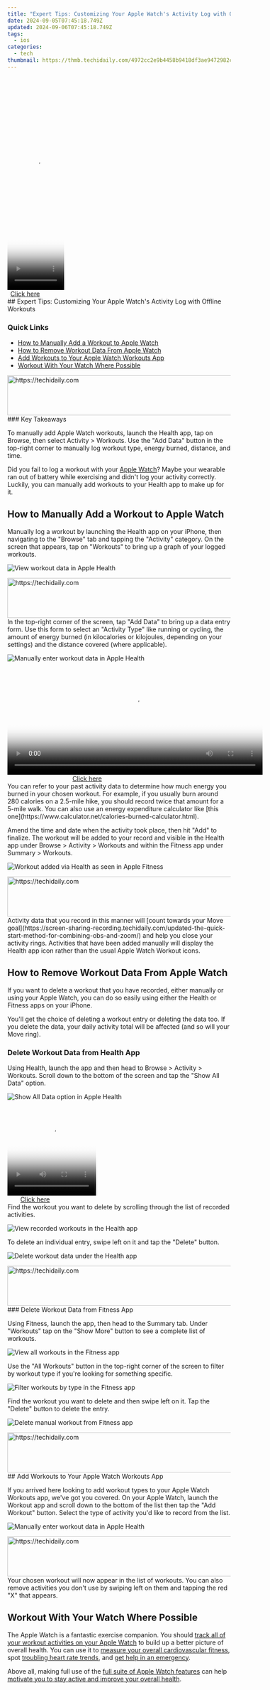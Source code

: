 ```yaml
---
title: "Expert Tips: Customizing Your Apple Watch's Activity Log with Offline Workouts"
date: 2024-09-05T07:45:18.749Z
updated: 2024-09-06T07:45:18.749Z
tags:
  - ios
categories:
  - tech
thumbnail: https://thmb.techidaily.com/4972cc2e9b4458b9418df3ae9472982c28de632e59f41f250c24ca99aa66f9c9.jpg
---
```


<!-- affiliate ads begin -->
<span id="1993654">
					<video width="128" height="480" style="cursor:pointer"
           poster="//a.impactradius-go.com/display-clicktoplayimage/1993654.png"
           onclick="if(!this.playClicked){this.play();this.setAttribute('controls',true);this.playClicked=true;}">
	   <source src="//a.impactradius-go.com/display-ad/22993-1993654">
	   <img src="//a.impactradius-go.com/display-clicktoplayimage/1993654.png" style="border: none; height: 100%; width: 100%; object-fit: contain">
	</video>
	<div style="width:80px;text-align:center"><a href="javascript:window.open(decodeURIComponent('https%3A%2F%2Fhomestyler.sjv.io%2Fc%2F5597632%2F1993654%2F22993'), '_blank');void(0);">Click here</a></div>
</span>
<img height="0" width="0" src="https://imp.pxf.io/i/5597632/1993654/22993" style="position:absolute;visibility:hidden;" border="0" />
<!-- affiliate ads end -->
## Expert Tips: Customizing Your Apple Watch's Activity Log with Offline Workouts

### Quick Links

* [How to Manually Add a Workout to Apple Watch](https://extra-hints.techidaily.com/the-essential-blueprint-for-srt-file-adaptability/)
* [How to Remove Workout Data From Apple Watch](https://fox-boxes.techidaily.com/new-reversing-os-update-on-macs-back-to-el-capitan/)
* [Add Workouts to Your Apple Watch Workouts App](https://facebook-clips.techidaily.com/updated-2024-approved-from-capture-to-share-the-art-of-live-360-broadcasting-on-fb/)
* [Workout With Your Watch Where Possible](https://hardware-tips.techidaily.com/navigating-the-tech-world-expert-advice-from-toms-hardware/)

<!-- affiliate ads begin -->
<a href="https://aligracehair.sjv.io/c/5597632/2115951/19272" target="_top" id="2115951">
  <img src="//a.impactradius-go.com/display-ad/19272-2115951" border="0" alt="https://techidaily.com" width="728" height="90"/>
</a>
<img height="0" width="0" src="https://aligracehair.sjv.io/i/5597632/2115951/19272" style="position:absolute;visibility:hidden;" border="0" />
<!-- affiliate ads end -->
### Key Takeaways

 To manually add Apple Watch workouts, launch the Health app, tap on Browse, then select Activity > Workouts. Use the "Add Data" button in the top-right corner to manually log workout type, energy burned, distance, and time.

 Did you fail to log a workout with your [Apple Watch](https://extra-hints.techidaily.com/updated-capture-with-clarity-advanced-tips-for-gopro-hero5-black/)? Maybe your wearable ran out of battery while exercising and didn't log your activity correctly. Luckily, you can manually add workouts to your Health app to make up for it.

##  How to Manually Add a Workout to Apple Watch

 Manually log a workout by launching the Health app on your iPhone, then navigating to the "Browse" tab and tapping the "Activity" category. On the screen that appears, tap on "Workouts" to bring up a graph of your logged workouts.

![View workout data in Apple Health](https://static1.howtogeekimages.com/wordpress/wp-content/uploads/2023/03/health_workouts.jpg) 

<!-- affiliate ads begin -->
<a href="https://imp.i357552.net/c/5597632/1001446/11832" target="_top" id="1001446">
  <img src="//a.impactradius-go.com/display-ad/11832-1001446" border="0" alt="https://techidaily.com" width="728" height="90"/>
</a>
<img height="0" width="0" src="https://imp.i357552.net/i/5597632/1001446/11832" style="position:absolute;visibility:hidden;" border="0" />
<!-- affiliate ads end -->
 In the top-right corner of the screen, tap "Add Data" to bring up a data entry form. Use this form to select an "Activity Type" like running or cycling, the amount of energy burned (in kilocalories or kilojoules, depending on your settings) and the distance covered (where applicable).

![Manually enter workout data in Apple Health](https://static1.howtogeekimages.com/wordpress/wp-content/uploads/2023/03/add_workout.jpg) 

<!-- affiliate ads begin -->
<span id="1983573">
					<video width="576" height="240" style="cursor:pointer"
           poster="//a.impactradius-go.com/display-clicktoplayimage/1983573.png"
           onclick="if(!this.playClicked){this.play();this.setAttribute('controls',true);this.playClicked=true;}">
	   <source src="//a.impactradius-go.com/display-ad/22993-1983573">
	   <img src="//a.impactradius-go.com/display-clicktoplayimage/1983573.png" style="border: none; height: 100%; width: 100%; object-fit: contain">
	</video>
	<div style="width:360px;text-align:center"><a href="javascript:window.open(decodeURIComponent('https%3A%2F%2Fhomestyler.sjv.io%2Fc%2F5597632%2F1983573%2F22993'), '_blank');void(0);">Click here</a></div>
</span>
<img height="0" width="0" src="https://imp.pxf.io/i/5597632/1983573/22993" style="position:absolute;visibility:hidden;" border="0" />
<!-- affiliate ads end -->
 You can refer to your past activity data to determine how much energy you burned in your chosen workout. For example, if you usually burn around 280 calories on a 2.5-mile hike, you should record twice that amount for a 5-mile walk. You can also use an energy expenditure calculator like [this one](https://www.calculator.net/calories-burned-calculator.html).

 Amend the time and date when the activity took place, then hit "Add" to finalize. The workout will be added to your record and visible in the Health app under Browse > Activity > Workouts and within the Fitness app under Summary > Workouts.

![Workout added via Health as seen in Apple Fitness](https://static1.howtogeekimages.com/wordpress/wp-content/uploads/2023/03/manual_hiking_workout.jpg) 

<!-- affiliate ads begin -->
<a href="https://arkmc.pxf.io/c/5597632/352555/5172" target="_top" id="352555">
  <img src="//a.impactradius-go.com/display-ad/5172-352555" border="0" alt="https://techidaily.com" width="720" height="90"/>
</a>
<img height="0" width="0" src="https://arkmc.pxf.io/i/5597632/352555/5172" style="position:absolute;visibility:hidden;" border="0" />
<!-- affiliate ads end -->
 Activity data that you record in this manner will [count towards your Move goal](https://screen-sharing-recording.techidaily.com/updated-the-quick-start-method-for-combining-obs-and-zoom/) and help you close your activity rings. Activities that have been added manually will display the Health app icon rather than the usual Apple Watch Workout icons.

##  How to Remove Workout Data From Apple Watch

 If you want to delete a workout that you have recorded, either manually or using your Apple Watch, you can do so easily using either the Health or Fitness apps on your iPhone.

 You'll get the choice of deleting a workout entry or deleting the data too. If you delete the data, your daily activity total will be affected (and so will your Move ring).

###  Delete Workout Data from Health App

 Using Health, launch the app and then head to Browse > Activity > Workouts. Scroll down to the bottom of the screen and tap the "Show All Data" option.

![Show All Data option in Apple Health](https://static1.howtogeekimages.com/wordpress/wp-content/uploads/2023/03/health_show_all_data.jpg) 

<!-- affiliate ads begin -->
<span id="1374819">
					<video width="200" height="200" style="cursor:pointer"
           poster="//a.impactradius-go.com/display-clicktoplayimage/1374819.png"
           onclick="if(!this.playClicked){this.play();this.setAttribute('controls',true);this.playClicked=true;}">
	   <source src="//a.impactradius-go.com/display-ad/15852-1374819">
	   <img src="//a.impactradius-go.com/display-clicktoplayimage/1374819.png" style="border: none; height: 100%; width: 100%; object-fit: contain">
	</video>
	<div style="width:125px;text-align:center"><a href="javascript:window.open(decodeURIComponent('https%3A%2F%2Fthefitville.pxf.io%2Fc%2F5597632%2F1374819%2F15852'), '_blank');void(0);">Click here</a></div>
</span>
<img height="0" width="0" src="https://imp.pxf.io/i/5597632/1374819/15852" style="position:absolute;visibility:hidden;" border="0" />
<!-- affiliate ads end -->
 Find the workout you want to delete by scrolling through the list of recorded activities.

![View recorded workouts in the Health app](https://static1.howtogeekimages.com/wordpress/wp-content/uploads/2023/03/health_recorded_data.jpg) 

 To delete an individual entry, swipe left on it and tap the "Delete" button.

![Delete workout data under the Health app](https://static1.howtogeekimages.com/wordpress/wp-content/uploads/2023/03/health_delete_workout.jpg) 

<!-- affiliate ads begin -->
<a href="https://aligracehair.sjv.io/c/5597632/1925489/19272" target="_top" id="1925489">
  <img src="//a.impactradius-go.com/display-ad/19272-1925489" border="0" alt="https://techidaily.com" width="728" height="90"/>
</a>
<img height="0" width="0" src="https://aligracehair.sjv.io/i/5597632/1925489/19272" style="position:absolute;visibility:hidden;" border="0" />
<!-- affiliate ads end -->
###  Delete Workout Data from Fitness App

 Using Fitness, launch the app, then head to the Summary tab. Under "Workouts" tap on the "Show More" button to see a complete list of workouts.

![View all workouts in the Fitness app](https://static1.howtogeekimages.com/wordpress/wp-content/uploads/2023/03/show_more_workouts.jpg) 

 Use the "All Workouts" button in the top-right corner of the screen to filter by workout type if you're looking for something specific.

![Filter workouts by type in the Fitness app](https://static1.howtogeekimages.com/wordpress/wp-content/uploads/2023/03/fitness_filter.jpg) 

 Find the workout you want to delete and then swipe left on it. Tap the "Delete" button to delete the entry.

![Delete manual workout from Fitness app](https://static1.howtogeekimages.com/wordpress/wp-content/uploads/2023/03/delete_fitness.jpg) 

<!-- affiliate ads begin -->
<a href="https://aligracehair.sjv.io/c/5597632/1975841/19272" target="_top" id="1975841">
  <img src="//a.impactradius-go.com/display-ad/19272-1975841" border="0" alt="https://techidaily.com" width="728" height="90"/>
</a>
<img height="0" width="0" src="https://aligracehair.sjv.io/i/5597632/1975841/19272" style="position:absolute;visibility:hidden;" border="0" />
<!-- affiliate ads end -->
##  Add Workouts to Your Apple Watch Workouts App

 If you arrived here looking to add workout types to your Apple Watch Workouts app, we've got you covered. On your Apple Watch, launch the Workout app and scroll down to the bottom of the list then tap the "Add Workout" button. Select the type of activity you'd like to record from the list.

![Manually enter workout data in Apple Health](https://static1.howtogeekimages.com/wordpress/wp-content/uploads/2023/03/add_workout.jpg) 

<!-- affiliate ads begin -->
<a href="https://appsumo.8odi.net/c/5597632/2112008/7443" target="_top" id="2112008">
  <img src="//a.impactradius-go.com/display-ad/7443-2112008" border="0" alt="https://techidaily.com" width="728" height="90"/>
</a>
<img height="0" width="0" src="https://appsumo.8odi.net/i/5597632/2112008/7443" style="position:absolute;visibility:hidden;" border="0" />
<!-- affiliate ads end -->
 Your chosen workout will now appear in the list of workouts. You can also remove activities you don't use by swiping left on them and tapping the red "X" that appears.

##  Workout With Your Watch Where Possible

 The Apple Watch is a fantastic exercise companion. You should [track all of your workout activities on your Apple Watch](https://article-tips.techidaily.com/new-2024-approved-crafting-gentle-sound-declines-with-logic-pro/) to build up a better picture of overall health. You can use it to [measure your overall cardiovascular fitness](https://instagram-clips.techidaily.com/new-2024-approved-flipping-through-frames-instagrams-video-reversal-wizardry/), spot [troubling heart rate trends](https://fake-location.techidaily.com/spoofing-life360-how-to-do-it-on-honor-magic-5-pro-drfone-by-drfone-virtual-android/), and [get help in an emergency](https://visual-screen-recording.techidaily.com/new-zoom-room-basics-for-newbies/).

 Above all, making full use of the [full suite of Apple Watch features](https://extra-information.techidaily.com/clearer-captures-await-with-next-gen-tracker-tech-for-2024/) can help [motivate you to stay active and improve your overall health](https://fox-links.techidaily.com/new-2024-approved-the-art-of-eliminating-backgrounds-in-photography/).

<ins class="adsbygoogle"
     style="display:block"
     data-ad-format="autorelaxed"
     data-ad-client="ca-pub-7571918770474297"
     data-ad-slot="1223367746"></ins>



<ins class="adsbygoogle"
     style="display:block"
     data-ad-client="ca-pub-7571918770474297"
     data-ad-slot="8358498916"
     data-ad-format="auto"
     data-full-width-responsive="true"></ins>


